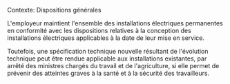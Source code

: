 Contexte: Dispositions générales

L'employeur maintient l'ensemble des installations électriques permanentes en conformité avec les dispositions relatives à la conception des installations électriques applicables à la date de leur mise en service.

Toutefois, une spécification technique nouvelle résultant de l'évolution technique peut être rendue applicable aux installations existantes, par arrêté des ministres chargés du travail et de l'agriculture, si elle permet de prévenir des atteintes graves à la santé et à la sécurité des travailleurs.